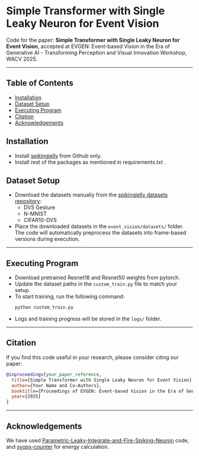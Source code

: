 # Simple Transformer with Single Leaky Neuron for Event Vision

Code for the paper: **Simple Transformer with Single Leaky Neuron for Event Vision**, accepted at EVGEN: Event-based Vision in the Era of Generative AI - Transforming Perception and Visual Innovation Workshop, WACV 2025.

---

## Table of Contents
- [Installation](#installation)
- [Dataset Setup](#dataset-setup)
- [Executing Program](#executing-program)
- [Citation](#citation)
- [Acknowledgements](#acknowledgements)

## Installation

* Install [spikingjelly](https://github.com/fangwei123456/spikingjelly) from Github only.
* Install rest of the packages as mentioned in requirements.txt .

## Dataset Setup

* Download the datasets manually from the [spikingjelly datasets repository](https://github.com/fangwei123456/spikingjelly/tree/master/spikingjelly/datasets):
   - DVS Gesture
   - N-MNIST
   - CIFAR10-DVS
* Place the downloaded datasets in the `event_vision/datasets/` folder. The code will automatically preprocess the datasets into frame-based versions during execution.

---

## Executing Program

* Download pretrained Resnet18 and Resnet50 weights from pytorch.
* Update the dataset paths in the `custom_train.py` file to match your setup.
* To start training, run the following command:
   ```bash
   python custom_train.py
   ```
* Logs and training progress will be stored in the `logs/` folder.

---

## Citation

If you find this code useful in your research, please consider citing our paper:
```bibtex
@inproceedings{your_paper_reference,
  title={Simple Transformer with Single Leaky Neuron for Event Vision},
  author={Your Name and Co-Authors},
  booktitle={Proceedings of EVGEN: Event-based Vision in the Era of Generative AI Workshop, WACV},
  year={2025}
}
```

---

## Acknowledgements

We have used [Parametric-Leaky-Integrate-and-Fire-Spiking-Neuron](https://github.com/fangwei123456/Parametric-Leaky-Integrate-and-Fire-Spiking-Neuron/) code, and [syops-counter](https://github.com/iCGY96/syops-counter) for energy calculation.
